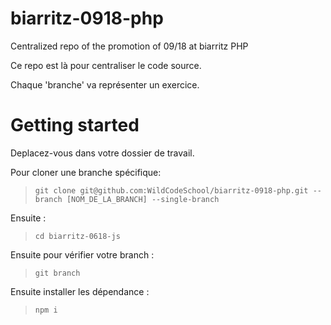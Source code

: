 # biarritz-0918-php
Centralized repo of the promotion of 09/18 at biarritz PHP 

Ce repo est là pour centraliser le code source.

Chaque 'branche' va représenter un exercice.

# Getting started
Deplacez-vous dans votre dossier de travail.

Pour cloner une branche spécifique:

> `git clone git@github.com:WildCodeSchool/biarritz-0918-php.git --branch [NOM_DE_LA_BRANCH] --single-branch`

Ensuite : 
> `cd biarritz-0618-js`

Ensuite pour vérifier votre branch : 

> `git branch`

Ensuite installer les dépendance :
> `npm i`
